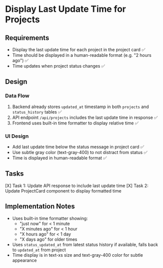 # Display Last Update Time for Projects

## Requirements
- Display the last update time for each project in the project card ✅
- Time should be displayed in a human-readable format (e.g. "2 hours ago") ✅
- Time updates when project status changes ✅

## Design
### Data Flow
1. Backend already stores `updated_at` timestamp in both `projects` and `status_history` tables ✅
2. API endpoint `/api/projects` includes the last update time in response ✅
3. Frontend uses built-in time formatter to display relative time ✅

### UI Design
- Add last update time below the status message in project card ✅
- Use subtle gray color (text-gray-400) to not distract from status ✅
- Time is displayed in human-readable format ✅

## Tasks
[X] Task 1: Update API response to include last update time
[X] Task 2: Update ProjectCard component to display formatted time

## Implementation Notes
- Uses built-in time formatter showing:
  - "just now" for < 1 minute
  - "X minutes ago" for < 1 hour
  - "X hours ago" for < 1 day
  - "X days ago" for older times
- Uses `status_updated_at` from latest status history if available, falls back to `updated_at` from project
- Time display is in text-xs size and text-gray-400 color for subtle appearance